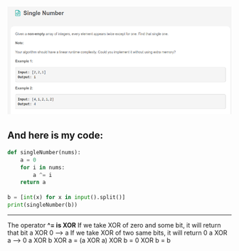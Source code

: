 ![](Leetcode_Day1.png)
---
## And here is my code:

```python
def singleNumber(nums):
    a = 0
    for i in nums:
        a ^= i
    return a

b = [int(x) for x in input().split()]
print(singleNumber(b))

```
---

The operator **^= is XOR**
If we take XOR of zero and some bit, it will return that bit
a XOR 0 --> a
If we take XOR of two same bits, it will return 0
a XOR a --> 0
a XOR b XOR a = (a XOR a) XOR b = 0 XOR b = b
